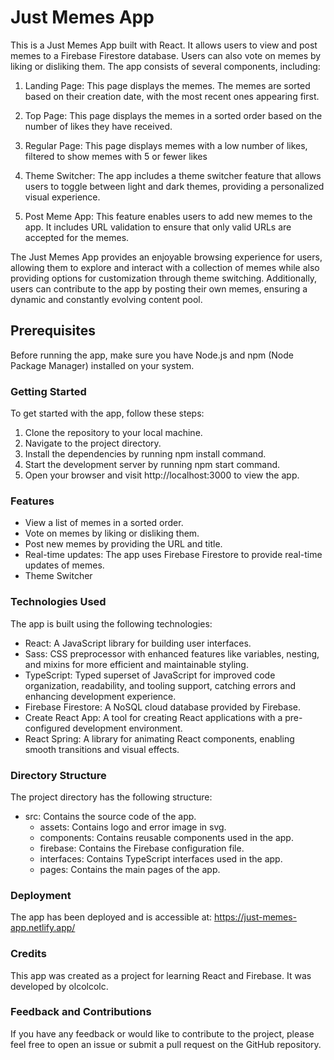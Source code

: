 # Just Memes App

This is a Just Memes App built with React. It allows users to view and post memes to a Firebase Firestore database. Users can also vote on memes by liking or disliking them. The app consists of several components, including:

1. Landing Page: This page displays the memes. The memes are sorted based on their creation date, with the most recent ones appearing first.

2. Top Page: This page displays the memes in a sorted order based on the number of likes they have received. 

3. Regular Page: This page displays memes with a low number of likes, filtered to show memes with 5 or fewer likes

4. Theme Switcher: The app includes a theme switcher feature that allows users to toggle between light and dark themes, providing a personalized visual experience.

5. Post Meme App: This feature enables users to add new memes to the app. It includes URL validation to ensure that only valid URLs are accepted for the memes.

The Just Memes App provides an enjoyable browsing experience for users, allowing them to explore and interact with a collection of memes while also providing options for customization through theme switching. Additionally, users can contribute to the app by posting their own memes, ensuring a dynamic and constantly evolving content pool.

## Prerequisites

Before running the app, make sure you have Node.js and npm (Node Package Manager) installed on your system.

### Getting Started

To get started with the app, follow these steps:

1. Clone the repository to your local machine.
2. Navigate to the project directory.
3. Install the dependencies by running npm install command.
4. Start the development server by running npm start command.
5. Open your browser and visit http://localhost:3000 to view the app.

### Features
- View a list of memes in a sorted order.
- Vote on memes by liking or disliking them.
- Post new memes by providing the URL and title.
- Real-time updates: The app uses Firebase Firestore to provide real-time updates of memes.
- Theme Switcher

### Technologies Used

The app is built using the following technologies:

- React: A JavaScript library for building user interfaces.
- Sass: CSS preprocessor with enhanced features like variables, nesting, and mixins for more efficient and maintainable styling.
- TypeScript: Typed superset of JavaScript for improved code organization, readability, and tooling support, catching errors and enhancing development experience.
- Firebase Firestore: A NoSQL cloud database provided by Firebase.
- Create React App: A tool for creating React applications with a pre-configured development environment.
- React Spring: A library for animating React components, enabling smooth transitions and visual effects.

### Directory Structure

The project directory has the following structure:

- src: Contains the source code of the app.
    - assets: Contains logo and error image in svg.
    - components: Contains reusable components used in the app.
    - firebase: Contains the Firebase configuration file.
    - interfaces: Contains TypeScript interfaces used in the app.
    - pages: Contains the main pages of the app.

### Deployment

The app has been deployed and is accessible at: https://just-memes-app.netlify.app/

### Credits

This app was created as a project for learning React and Firebase. It was developed by olcolcolc.

### Feedback and Contributions

If you have any feedback or would like to contribute to the project, please feel free to open an issue or submit a pull request on the GitHub repository.
